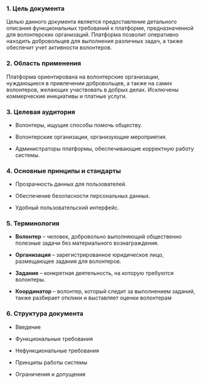 
### 1. Цель документа

Целью данного документа является предоставление детального описания функциональных требований к платформе, предназначенной для волонтерских организаций. Платформа позволит оперативно находить добровольцев для выполнения различных задач, а также обеспечит учет активности волонтеров.

### 2. Область применения

Платформа ориентирована на волонтерские организации, нуждающиеся в привлечении добровольцев, а также на самих волонтеров, желающих участвовать в добрых делах. Исключены коммерческие инициативы и платные услуги.

### 3. Целевая аудитория

- Волонтеры, ищущие способы помочь обществу.
    
- Волонтерские организации, организующие мероприятия.
    
- Администраторы платформы, обеспечивающие корректную работу системы.
    

### 4. Основные принципы и стандарты

- Прозрачность данных для пользователей.
    
- Обеспечение безопасности персональных данных.
    
- Удобный пользовательский интерфейс.
    

### 5. Терминология

- **Волонтер** – человек, добровольно выполняющий общественно полезные задачи без материального вознаграждения.
    
- **Организация** – зарегистрированное юридическое лицо, размещающее задания для волонтеров.
    
- **Задание** – конкретная деятельность, на которую требуются волонтеры.
    
- **Координатор** – волонтер, который следит за выполнением заданий, также разбирает отклики и выставляет оценки волонтерам
    

### 6. Структура документа

- Введение
    
- Функциональные требования
    
- Нефункциональные требования
    
- Принципы работы системы
    
- Ограничения и допущения